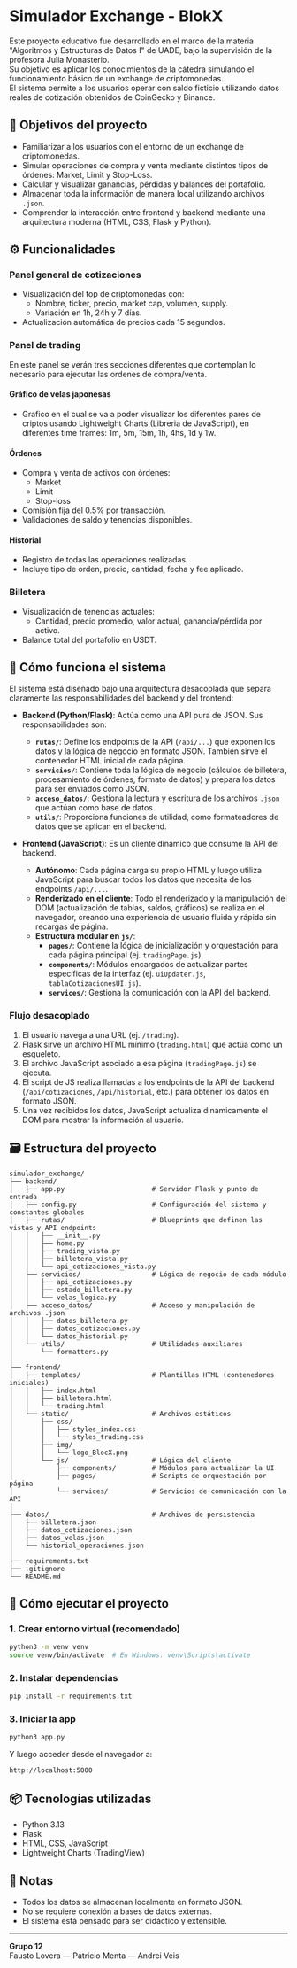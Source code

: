 # Simulador Exchange - **BlokX**

Este proyecto educativo fue desarrollado en el marco de la materia "Algoritmos y Estructuras de Datos I" de UADE, bajo la supervisión de la profesora Julia Monasterio.  
Su objetivo es aplicar los conocimientos de la cátedra simulando el funcionamiento básico de un exchange de criptomonedas.  
El sistema permite a los usuarios operar con saldo ficticio utilizando datos reales de cotización obtenidos de CoinGecko y Binance.

## 🎯 Objetivos del proyecto

- Familiarizar a los usuarios con el entorno de un exchange de criptomonedas.
- Simular operaciones de compra y venta mediante distintos tipos de órdenes: Market, Limit y Stop-Loss.
- Calcular y visualizar ganancias, pérdidas y balances del portafolio.
- Almacenar toda la información de manera local utilizando archivos `.json`.
- Comprender la interacción entre frontend y backend mediante una arquitectura moderna (HTML, CSS, Flask y Python).

## ⚙️ Funcionalidades

### Panel general de cotizaciones
- Visualización del top de criptomonedas con:
  - Nombre, ticker, precio, market cap, volumen, supply.
  - Variación en 1h, 24h y 7 días.
- Actualización automática de precios cada 15 segundos.

### Panel de trading
En este panel se verán tres secciones diferentes que contemplan lo necesario para ejecutar las ordenes de compra/venta.

#### Gráfico de velas japonesas
- Grafico en el cual se va a poder visualizar los diferentes pares de criptos usando Lightweight Charts (Libreria de JavaScript), en diferentes time frames: 1m, 5m, 15m, 1h, 4hs, 1d y 1w.

#### Órdenes
- Compra y venta de activos con órdenes:
  - Market
  - Limit
  - Stop-loss
- Comisión fija del 0.5% por transacción.
- Validaciones de saldo y tenencias disponibles.

#### Historial
- Registro de todas las operaciones realizadas.
- Incluye tipo de orden, precio, cantidad, fecha y fee aplicado.
  
### Billetera
- Visualización de tenencias actuales:
  - Cantidad, precio promedio, valor actual, ganancia/pérdida por activo.
- Balance total del portafolio en USDT.

## 🧠 Cómo funciona el sistema

El sistema está diseñado bajo una arquitectura desacoplada que separa claramente las responsabilidades del backend y del frontend:

- **Backend (Python/Flask)**: Actúa como una API pura de JSON. Sus responsabilidades son:
    - **`rutas/`**: Define los endpoints de la API (`/api/...`) que exponen los datos y la lógica de negocio en formato JSON. También sirve el contenedor HTML inicial de cada página.
    - **`servicios/`**: Contiene toda la lógica de negocio (cálculos de billetera, procesamiento de órdenes, formato de datos) y prepara los datos para ser enviados como JSON.
    - **`acceso_datos/`**: Gestiona la lectura y escritura de los archivos `.json` que actúan como base de datos.
    - **`utils/`**: Proporciona funciones de utilidad, como formateadores de datos que se aplican en el backend.

- **Frontend (JavaScript)**: Es un cliente dinámico que consume la API del backend.
    - **Autónomo**: Cada página carga su propio HTML y luego utiliza JavaScript para buscar todos los datos que necesita de los endpoints `/api/...`.
    - **Renderizado en el cliente**: Todo el renderizado y la manipulación del DOM (actualización de tablas, saldos, gráficos) se realiza en el navegador, creando una experiencia de usuario fluida y rápida sin recargas de página.
    - **Estructura modular en `js/`**:
        - **`pages/`**: Contiene la lógica de inicialización y orquestación para cada página principal (ej. `tradingPage.js`).
        - **`components/`**: Módulos encargados de actualizar partes específicas de la interfaz (ej. `uiUpdater.js`, `tablaCotizacionesUI.js`).
        - **`services/`**: Gestiona la comunicación con la API del backend.

### Flujo desacoplado

1.  El usuario navega a una URL (ej. `/trading`).
2.  Flask sirve un archivo HTML mínimo (`trading.html`) que actúa como un esqueleto.
3.  El archivo JavaScript asociado a esa página (`tradingPage.js`) se ejecuta.
4.  El script de JS realiza llamadas a los endpoints de la API del backend (`/api/cotizaciones`, `/api/historial`, etc.) para obtener los datos en formato JSON.
5.  Una vez recibidos los datos, JavaScript actualiza dinámicamente el DOM para mostrar la información al usuario.

## 🗃️ Estructura del proyecto

```
simulador_exchange/
├── backend/
│   ├── app.py                      # Servidor Flask y punto de entrada
│   ├── config.py                   # Configuración del sistema y constantes globales
│   ├── rutas/                      # Blueprints que definen las vistas y API endpoints
│   │   ├── __init__.py
│   │   ├── home.py
│   │   ├── trading_vista.py
│   │   ├── billetera_vista.py
│   │   └── api_cotizaciones_vista.py
│   ├── servicios/                  # Lógica de negocio de cada módulo
│   │   ├── api_cotizaciones.py
│   │   ├── estado_billetera.py
│   │   └── velas_logica.py
│   ├── acceso_datos/               # Acceso y manipulación de archivos .json
│   │   ├── datos_billetera.py
│   │   ├── datos_cotizaciones.py
│   │   └── datos_historial.py
│   └── utils/                      # Utilidades auxiliares
│       └── formatters.py
│
├── frontend/
│   ├── templates/                  # Plantillas HTML (contenedores iniciales)
│   │   ├── index.html
│   │   ├── billetera.html
│   │   └── trading.html
│   └── static/                     # Archivos estáticos
│       ├── css/
│       │   ├── styles_index.css
│       │   └── styles_trading.css
│       ├── img/
│       │   └── logo_BlocX.png
│       └── js/                     # Lógica del cliente
│           ├── components/         # Módulos para actualizar la UI
│           ├── pages/              # Scripts de orquestación por página
│           └── services/           # Servicios de comunicación con la API
│
├── datos/                          # Archivos de persistencia
│   ├── billetera.json
│   ├── datos_cotizaciones.json
│   ├── datos_velas.json
│   └── historial_operaciones.json
│
├── requirements.txt
├── .gitignore
└── README.md
```

## 🚀 Cómo ejecutar el proyecto

### 1. Crear entorno virtual (recomendado)
```bash
python3 -m venv venv
source venv/bin/activate  # En Windows: venv\Scripts\activate
```

### 2. Instalar dependencias
```bash
pip install -r requirements.txt
```

### 3. Iniciar la app
```bash
python3 app.py
```

Y luego acceder desde el navegador a:  
```
http://localhost:5000
```

## 📦 Tecnologías utilizadas

- Python 3.13
- Flask
- HTML, CSS, JavaScript
- Lightweight Charts (TradingView)

## 📌 Notas

- Todos los datos se almacenan localmente en formato JSON.
- No se requiere conexión a bases de datos externas.
- El sistema está pensado para ser didáctico y extensible.

---

**Grupo 12**  
Fausto Lovera — Patricio Menta — Andrei Veis
